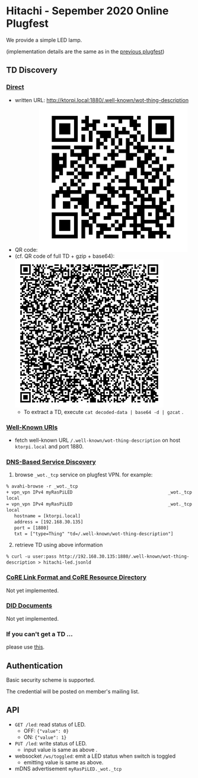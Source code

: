 # Hitachi - Sepember 2020 Online Plugfest

We provide a simple LED lamp.

(implementation details are the same as in the [previous plugfest](../../../2020.06.Online/TDs/Hitachi/README.md))

## TD Discovery

### [Direct](https://w3c.github.io/wot-discovery/#introduction-direct)

- written URL: http://ktorpi.local:1880/.well-known/wot-thing-description
- QR code: ![QR code of above URL](td-url.svg)
- (cf. QR code of full TD + gzip + base64): ![QR code of the full TD](td-full.svg)
  - To extract a TD, execute `cat decoded-data | base64 -d | gzcat` .

### [Well-Known URIs](https://w3c.github.io/wot-discovery/#introduction-well-known)

- fetch well-known URL `/.well-known/wot-thing-description` on host `ktorpi.local` and port 1880.

### [DNS-Based Service Discovery](https://w3c.github.io/wot-discovery/#introduction-dns-sd)

1. browse `_wot._tcp` service on plugfest VPN.  for example:
```
% avahi-browse -r _wot._tcp
+ vpn_vpn IPv4 myRasPiLED                                    _wot._tcp            local
= vpn_vpn IPv4 myRasPiLED                                    _wot._tcp            local
   hostname = [ktorpi.local]
   address = [192.168.30.135]
   port = [1880]
   txt = ["type=Thing" "td=/.well-known/wot-thing-description"]
```
2. retrieve TD using above information
```
% curl -u user:pass http://192.168.30.135:1880/.well-known/wot-thing-description > hitachi-led.jsonld
```

### [CoRE Link Format and CoRE Resource Directory](https://w3c.github.io/wot-discovery/#introduction-core-rd)
Not yet implemented.

### [DID Documents](https://w3c.github.io/wot-discovery/#introduction-did)
Not yet implemented.

### If you can't get a TD ...

please use [this](./hitachi-led.jsonld).

## Authentication

Basic security scheme is supported.

The credential will be posted on member's mailing list.

## API

* `GET /led`: read status of LED.
  - OFF: `{"value": 0}`
  - ON:  `{"value": 1}`
* `PUT /led`: write status of LED.
  - input value is same as above .
* websocket `/ws/toggled`: emit a LED status when switch is toggled
  - emitting value is same as above.
* mDNS advertisement `myRasPiLED._wot._tcp`
